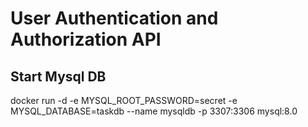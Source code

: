 # User Authentication and Authorization API


## Start Mysql DB
docker run -d -e MYSQL_ROOT_PASSWORD=secret -e MYSQL_DATABASE=taskdb --name mysqldb -p 3307:3306 mysql:8.0
